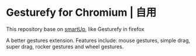 

# Gesturefy for Chromium | 自用 

This repository base on [smartUp](http://github.com/zimocode/smartup), like Gesturefy in firefox

A better gestures extension. Features include: mouse gestures, simple drag, super drag, rocker gestures and wheel gestures.

